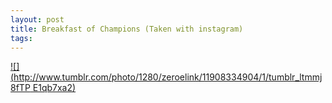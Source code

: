 ```yaml
--- 
layout: post
title: Breakfast of Champions (Taken with instagram)
tags: 
---
```

[![](http://www.tumblr.com/photo/1280/zeroelink/11908334904/1/tumblr_ltmmj8fTP
E1qb7xa2)](http://instagr.am/p/RajP_/)

